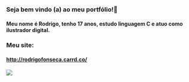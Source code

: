 ### Seja bem vindo (a) ao meu portfólio!👋

#### Meu nome é Rodrigo, tenho 17 anos, estudo linguagem C e atuo como ilustrador digital.

### Meu site:
#### http://rodrigofonseca.carrd.co/

<img src="blob:chrome-untrusted://media-app/c7cbc54a-391b-4396-8f81-9de17c3cd375" />


<!--
**Tylapias/Tylapias** is a ✨ _special_ ✨ repository because its `README.md` (this file) appears on your GitHub profile.

Here are some ideas to get you started:

- 🔭 I’m currently working on ...
- 🌱 I’m currently learning ...
- 👯 I’m looking to collaborate on ...
- 🤔 I’m looking for help with ...
- 💬 Ask me about ...
- 📫 How to reach me: ...
- 😄 Pronouns: ...
- ⚡ Fun fact: ...
-->
